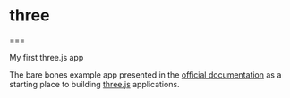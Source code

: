 # three
===

My first three.js app

The bare bones example app presented in the
[official documentation](http://threejs.org/docs/index.html#Manual/Introduction/Creating_a_scene) as a starting place
to building [three.js](http://threejs.org/) applications.
